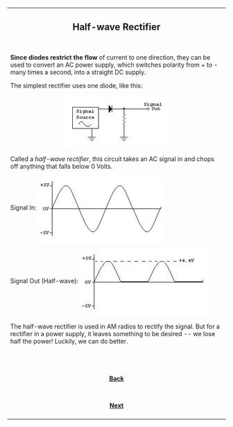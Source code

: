 
<!-- saved from url=(0065)https://www.eecs.tufts.edu/~dsculley/tutorial/diodes/diodes2.html -->
<html class="gr__eecs_tufts_edu"><head><meta http-equiv="Content-Type" content="text/html; charset=UTF-8">


</head><body link="blue" alink="black" vlink="blue" data-gr-c-s-loaded="true">

<table width="600" align="center">
<tbody><tr>
<td>


<h2 align="center">Half-wave Rectifier</h2>

<br>
 
<b>Since diodes restrict the flow</b> of current to one direction, they can
be used to convert an AC power supply, which switches polarity from + to -
many times a second, into a straight DC supply.<p></p>

<p>The simplest rectifier uses one diode, like this:</p>

<p align="center">
<img src="./diodes2_files/halfWaveDiagram.jpg">
</p>

<p>Called a <em>half-wave rectifier</em>, this circuit takes an AC
signal in and chops off anything that falls below 0 Volts.</p>

<p>Signal In: <img src="./diodes2_files/ACin.jpg" align="middle"></p>
<p>Signal Out (Half-wave): <img src="./diodes2_files/halfWaveOut.jpg" align="middle"></p>

<p>The half-wave rectifier is used in AM radios to rectify the signal.  But
for a rectifier in a power supply, it leaves something to be desired -- 
we lose half the power!  Luckily, we can do better.
</p>



</td>
</tr>






<tr>
<td>
<h4 align="center">

<br> 

<a href="https://www.eecs.tufts.edu/~dsculley/tutorial/diodes/diodes1.html" target="info">Back</a>

&nbsp;  &nbsp; &nbsp; &nbsp; &nbsp; &nbsp;

<a href="https://www.eecs.tufts.edu/~dsculley/tutorial/diodes/diodes3.html" target="info">Next</a>

</h4>
</td>
</tr>

</tbody></table>


</body></html>
